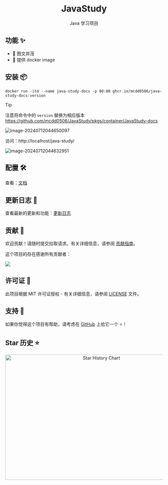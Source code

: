 <div align="center">

<h1 align="center">JavaStudy</h1>

Java 学习项目

</div>

## 功能 ✨

- 🧩 图文并茂
- 🔨 提供 docker image

## 安装 📦

```shell
docker run -itd --name java-study-docs -p 80:80 ghcr.io/mcdd0506/java-study-docs:version
```

> [!TIP]
>
> 注意将命令中的 `version` 替换为相应版本 https://github.com/mcdd0506/JavaStudy/pkgs/container/JavaStudy-docs

![image-20240712044650097](https://2024-cbq-1311841992.cos.ap-beijing.myqcloud.com/picgo/202407120446127.png)

访问：http://localhost/java-study/

![image-20240712044632951](https://2024-cbq-1311841992.cos.ap-beijing.myqcloud.com/picgo/202407120446482.png)

## 配置 🛠

查看：[文档](https://mcdd0506.github.io/JavaStudy/)


## 更新日志 📅

查看最新的更新和功能：[更新日志](https://github.com/mcdd0506/JavaStudy/blob/main/docs/CHANGELOG.md)

## 贡献 🤝

欢迎贡献！请随时提交拉取请求。有关详细信息，请参阅 [贡献指南](https://github.com/mcdd0506/JavaStudy/blob/main/CONTRIBUTING.md)。

这个项目的存在感谢所有贡献者：

<a href="https://github.com/mcdd0506/JavaStudy/graphs/contributors">
  <img src="https://contrib.rocks/image?repo=mcdd0506/JavaStudy" />
</a>

## 许可证 📄

此项目根据 MIT 许可证授权 - 有关详细信息，请参阅 [LICENSE](https://github.com/mcdd0506/JavaStudy/blob/main/LICENSE) 文件。

## 支持 💖

如果你觉得这个项目有帮助，请考虑在 [GitHub](https://github.com/mcdd0506/JavaStudy) 上给它一个 ⭐️！

## Star 历史 ⭐

<div align="center">

<img src="https://api.star-history.com/svg?repos=mcdd0506/JavaStudy&type=Date" width="600" height="400" alt="Star History Chart" valign="middle">

</div>
